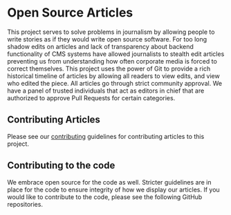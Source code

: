 # Open Source Articles
This project serves to solve problems in journalism by allowing people to write stories as if they would write open source software. For too long shadow edits on articles and lack of transparency about backend functionality of CMS systems have allowed journalists to stealth edit articles preventing us from understanding how often corporate media is forced to correct themselves. This project uses the power of Git to provide a rich historical timeline of articles by allowing all readers to view edits, and view who edited the piece. All articles go through strict community approval. We have a panel of trusted individuals that act as editors in chief that are authorized to approve Pull Requests for certain categories.

## Contributing Articles

Please see our [contributing](CONTRIBUTING.md) guidelines for contributing articles to this project.

## Contributing to the code
We embrace open source for the code as well. Stricter guidelines are in place for the code to ensure integrity of how we display our articles. If you would like to contribute to the code, please see the following GitHub repositories.